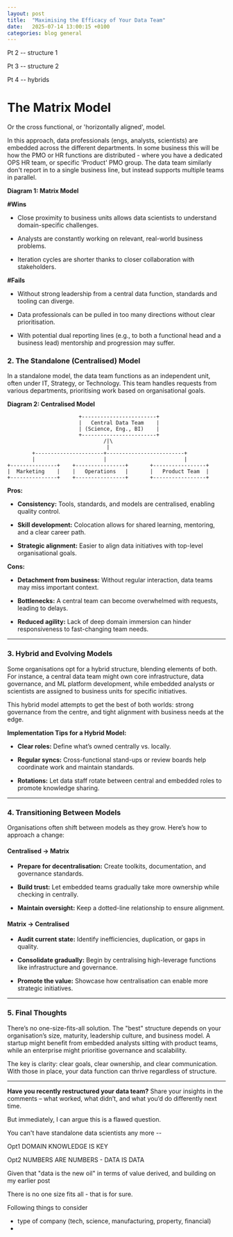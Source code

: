 ```yaml
---
layout: post
title:  "Maximising the Efficacy of Your Data Team"
date:   2025-07-14 13:00:15 +0100
categories: blog general
---
```


Pt 2 -- structure 1

Pt 3 -- structure 2

Pt 4 -- hybrids

# The Matrix Model

Or the cross functional, or 'horizontally aligned', model.

In this approach, data professionals (engs, analysts, scientists) are embedded across the different departments. In some business this will be how the PMO or HR functions are distributed - where you have a dedicated OPS HR team, or specific 'Product' PMO group. The data team similarly don't report in to a single business line, but instead supports multiple teams in parallel.

**Diagram 1: Matrix Model**


**#Wins**

- Close proximity to business units allows data scientists to understand domain-specific challenges.

- Analysts are constantly working on relevant, real-world business problems.

- Iteration cycles are shorter thanks to closer collaboration with stakeholders.

**#Fails**

- Without strong leadership from a central data function, standards and tooling can diverge.

- Data professionals can be pulled in too many directions without clear prioritisation.

- With potential dual reporting lines (e.g., to both a functional head and a business lead) mentorship and progression may suffer.

### 2. The Standalone (Centralised) Model

In a standalone model, the data team functions as an independent unit, often under IT, Strategy, or Technology. This team handles requests from various departments, prioritising work based on organisational goals.

**Diagram 2: Centralised Model**

```
                       +------------------------+
                       |   Central Data Team    |
                       | (Science, Eng., BI)    |
                       +------------------------+
                               /|\
                                |
        +----------------------+-------------------------+
        |                      |                         |
+---------------+    +----------------+       +-----------------+
|  Marketing    |    |   Operations   |       |   Product Team  |
+---------------+    +----------------+       +-----------------+
```

**Pros:**

- **Consistency:** Tools, standards, and models are centralised, enabling quality control.
    
- **Skill development:** Colocation allows for shared learning, mentoring, and a clear career path.
    
- **Strategic alignment:** Easier to align data initiatives with top-level organisational goals.
    

**Cons:**

- **Detachment from business:** Without regular interaction, data teams may miss important context.
    
- **Bottlenecks:** A central team can become overwhelmed with requests, leading to delays.
    
- **Reduced agility:** Lack of deep domain immersion can hinder responsiveness to fast-changing team needs.
    

---

### 3. Hybrid and Evolving Models

Some organisations opt for a hybrid structure, blending elements of both. For instance, a central data team might own core infrastructure, data governance, and ML platform development, while embedded analysts or scientists are assigned to business units for specific initiatives.

This hybrid model attempts to get the best of both worlds: strong governance from the centre, and tight alignment with business needs at the edge.

**Implementation Tips for a Hybrid Model:**

- **Clear roles:** Define what’s owned centrally vs. locally.
    
- **Regular syncs:** Cross-functional stand-ups or review boards help coordinate work and maintain standards.
    
- **Rotations:** Let data staff rotate between central and embedded roles to promote knowledge sharing.
    

---

### 4. Transitioning Between Models

Organisations often shift between models as they grow. Here’s how to approach a change:

#### Centralised → Matrix

- **Prepare for decentralisation:** Create toolkits, documentation, and governance standards.
    
- **Build trust:** Let embedded teams gradually take more ownership while checking in centrally.
    
- **Maintain oversight:** Keep a dotted-line relationship to ensure alignment.
    

#### Matrix → Centralised

- **Audit current state:** Identify inefficiencies, duplication, or gaps in quality.
    
- **Consolidate gradually:** Begin by centralising high-leverage functions like infrastructure and governance.
    
- **Promote the value:** Showcase how centralisation can enable more strategic initiatives.
    

---

### 5. Final Thoughts

There’s no one-size-fits-all solution. The "best" structure depends on your organisation’s size, maturity, leadership culture, and business model. A startup might benefit from embedded analysts sitting with product teams, while an enterprise might prioritise governance and scalability.

The key is clarity: clear goals, clear ownership, and clear communication. With those in place, your data function can thrive regardless of structure.

---

**Have you recently restructured your data team?** Share your insights in the comments – what worked, what didn’t, and what you’d do differently next time.







But immediately, I can argue this is a flawed question.

You can't have standalone data scientists any more -- 

Opt1
DOMAIN KNOWLEDGE IS KEY

Opt2
NUMBERS ARE NUMBERS - DATA IS DATA


Given that "data is the new oil" in terms of value derived, and building on my earlier post


There is no one size fits all - that is for sure.

Following things to consider

- type of company (tech, science, manufacturing, property, financial)
-